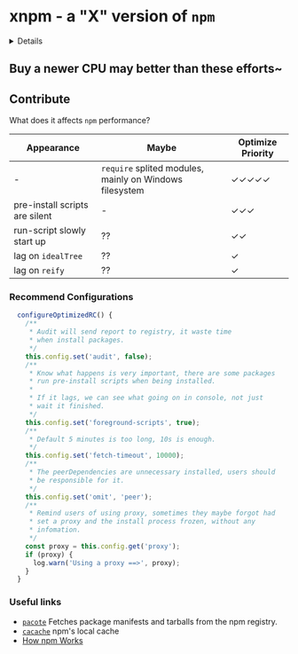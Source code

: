 # xnpm - a "X" version of `npm`

<details>

Require node `16` or higher LTS.

## Installation

```shell
$ npm install -g xnpm
```

## Usage

```bash
xnpm <command>
```

### Optimized commands

+ `xnpm install`
+ `xnpm run <script>`
</details>

## Buy a newer CPU may better than these efforts~

## Contribute

What does it affects `npm` performance?

|Appearance|Maybe|Optimize Priority|
|-|-|-|
|-|`require` splited modules, mainly on Windows filesystem|✓✓✓✓✓|
|pre-install scripts are silent|-|✓✓✓|
|run-script slowly start up|??|✓✓|
|lag on `idealTree`|??|✓|
|lag on `reify`|??|✓|

### Recommend Configurations

```javascript
  configureOptimizedRC() {
    /**
     * Audit will send report to registry, it waste time
     * when install packages.
     */
    this.config.set('audit', false);
    /**
     * Know what happens is very important, there are some packages
     * run pre-install scripts when being installed.
     * 
     * If it lags, we can see what going on in console, not just
     * wait it finished.
     */
    this.config.set('foreground-scripts', true);
    /**
     * Default 5 minutes is too long, 10s is enough.
     */
    this.config.set('fetch-timeout', 10000);
    /**
     * The peerDependencies are unnecessary installed, users should
     * be responsible for it.
     */
    this.config.set('omit', 'peer');
    /**
     * Remind users of using proxy, sometimes they maybe forgot had
     * set a proxy and the install process frozen, without any
     * infomation.
     */
    const proxy = this.config.get('proxy');
    if (proxy) {
      log.warn('Using a proxy ==>', proxy);
    }
  }
```

### Useful links

+ [`pacote`](https://www.npmjs.com/package/pacote) Fetches package manifests and tarballs from the npm registry.
+ [`cacache`](https://www.npmjs.com/package/cacache) npm's local cache
+ [How npm Works](http://npm.github.io/how-npm-works-docs/)

